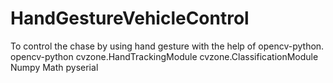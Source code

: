 # HandGestureVehicleControl
To control the chase by using hand gesture with the help of opencv-python.
opencv-python
cvzone.HandTrackingModule
cvzone.ClassificationModule
Numpy
Math
pyserial
